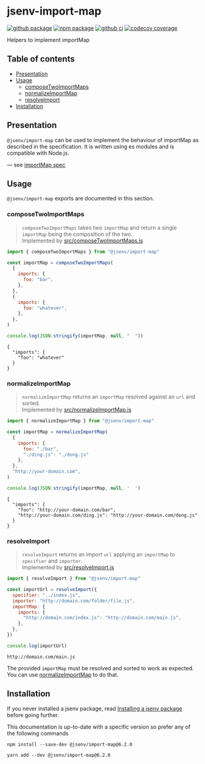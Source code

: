 # jsenv-import-map

[![github package](https://img.shields.io/github/package-json/v/jsenv/jsenv-import-map.svg?logo=github&label=package)](https://github.com/jsenv/jsenv-import-map/packages)
[![npm package](https://img.shields.io/npm/v/@jsenv/import-map.svg?logo=npm&label=package)](https://www.npmjs.com/package/@jsenv/import-map)
[![github ci](https://github.com/jsenv/jsenv-import-map/workflows/ci/badge.svg)](https://github.com/jsenv/jsenv-import-map/actions?workflow=ci)
[![codecov coverage](https://codecov.io/gh/jsenv/jsenv-import-map/branch/master/graph/badge.svg)](https://codecov.io/gh/jsenv/jsenv-import-map)

Helpers to implement importMap

## Table of contents

- [Presentation](#Presentation)
- [Usage](#Usage)
  - [composeTwoImportMaps](#composetwoimportmaps)
  - [normalizeImportMap](#normalizeimportmap)
  - [resolveImport](#resolveimport)
- [Installation](#installation)

## Presentation

`@jsenv/import-map` can be used to implement the behaviour of importMap as described in the specification. It is written using es modules and is compatible with Node.js.<br />

— see [importMap spec](https://github.com/WICG/import-maps)

## Usage

`@jsenv/import-map` exports are documented in this section.

### composeTwoImportMaps

> `composeTwoImportMaps` takes two `importMap` and return a single `importMap` being the composition of the two.<br />
> Implemented by [src/composeTwoImportMaps.js](src/composeTwoImportMaps.js)

```js
import { composeTwoImportMaps } from "@jsenv/import-map"

const importMap = composeTwoImportMaps(
  {
    imports: {
      foo: "bar",
    },
  },
  {
    imports: {
      foo: "whatever",
    },
  },
)

console.log(JSON.stringify(importMap, null, "  "))
```

```console
{
  "imports": {
    "foo": "whatever"
  }
}
```

### normalizeImportMap

> `normalizeImportMap` returns an `importMap` resolved against an `url` and sorted.<br />
> Implemented by [src/normalizeImportMap.js](src/normalizeImportMap.js)

```js
import { normalizeImportMap } from "@jsenv/import-map"

const importMap = normalizeImportMap(
  {
    imports: {
      foo: "./bar",
      "./ding.js": "./dong.js"
    },
  },
  "http://your-domain.com",
)

console.log(JSON.stringify(importMap, null, '  ')
```

```console
{
  "imports": {
    "foo": "http://your-domain.com/bar",
    "http://your-domain.com/ding.js": "http://your-domain.com/dong.js"
  }
}
```

### resolveImport

> `resolveImport` returns an import `url` applying an `importMap` to `specifier` and `importer`.<br />
> Implemented by [src/resolveImport.js](src/resolveImport.js)

```js
import { resolveImport } from "@jsenv/import-map"

const importUrl = resolveImport({
  specifier: "../index.js",
  importer: "http://domain.com/folder/file.js",
  importMap: {
    imports: {
      "http://domain.com/index.js": "http://domain.com/main.js",
    },
  },
})

console.log(importUrl)
```

```console
http://domain.com/main.js
```

The provided `importMap` must be resolved and sorted to work as expected. You can use [normalizeImportMap](#normalizeimportmap) to do that.<br />

## Installation

If you never installed a jsenv package, read [Installing a jsenv package](https://github.com/jsenv/jsenv-core/blob/master/docs/installing-jsenv-package.md#installing-a-jsenv-package) before going further.

This documentation is up-to-date with a specific version so prefer any of the following commands

```console
npm install --save-dev @jsenv/import-map@6.2.0
```

```console
yarn add --dev @jsenv/import-map@6.2.0
```
